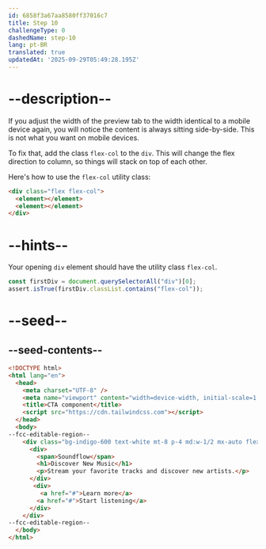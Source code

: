```yaml
---
id: 6858f3a67aa8580ff37016c7
title: Step 10
challengeType: 0
dashedName: step-10
lang: pt-BR
translated: true
updatedAt: '2025-09-29T05:49:28.195Z'
---
```


# --description--

If you adjust the width of the preview tab to the width identical to a mobile device again, you will notice the content is always sitting side-by-side. This is not what you want on mobile devices.

To fix that, add the class `flex-col` to the `div`. This will change the flex direction to column, so things will stack on top of each other.

Here's how to use the `flex-col` utility class:

```html
<div class="flex flex-col">
  <element></element>
  <element></element>
</div>
```

# --hints--

Your opening `div` element should have the utility class `flex-col`.

```js
const firstDiv = document.querySelectorAll("div")[0];
assert.isTrue(firstDiv.classList.contains("flex-col"));
```

# --seed--

## --seed-contents--

```html
<!DOCTYPE html>
<html lang="en">
  <head>
    <meta charset="UTF-8" />
    <meta name="viewport" content="width=device-width, initial-scale=1.0" />
    <title>CTA component</title>
    <script src="https://cdn.tailwindcss.com"></script>
  </head>
  <body>
--fcc-editable-region--
    <div class="bg-indigo-600 text-white mt-8 p-4 md:w-1/2 mx-auto flex justify-around items-center">
      <div>
        <span>Soundflow</span>
        <h1>Discover New Music</h1>
        <p>Stream your favorite tracks and discover new artists.</p>
      </div>
       <div>
         <a href="#">Learn more</a>
        <a href="#">Start listening</a>
      </div>
    </div>
--fcc-editable-region--
  </body>
</html>
```
